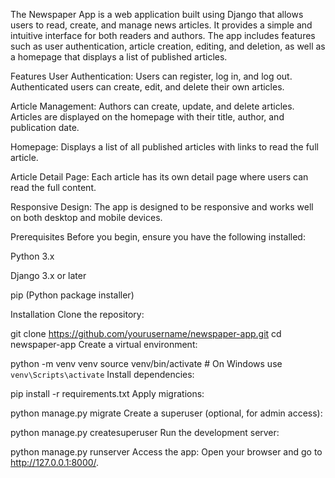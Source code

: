The Newspaper App is a web application built using Django that allows users to read, create, and manage news articles. It provides a simple and intuitive interface for both readers and authors. The app includes features such as user authentication, article creation, editing, and deletion, as well as a homepage that displays a list of published articles.

Features
User Authentication: Users can register, log in, and log out. Authenticated users can create, edit, and delete their own articles.

Article Management: Authors can create, update, and delete articles. Articles are displayed on the homepage with their title, author, and publication date.

Homepage: Displays a list of all published articles with links to read the full article.

Article Detail Page: Each article has its own detail page where users can read the full content.

Responsive Design: The app is designed to be responsive and works well on both desktop and mobile devices.

Prerequisites
Before you begin, ensure you have the following installed:

Python 3.x

Django 3.x or later

pip (Python package installer)

Installation
Clone the repository:


git clone https://github.com/yourusername/newspaper-app.git
cd newspaper-app
Create a virtual environment:


python -m venv venv
source venv/bin/activate  # On Windows use `venv\Scripts\activate`
Install dependencies:


pip install -r requirements.txt
Apply migrations:

python manage.py migrate
Create a superuser (optional, for admin access):


python manage.py createsuperuser
Run the development server:


python manage.py runserver
Access the app:
Open your browser and go to http://127.0.0.1:8000/.
